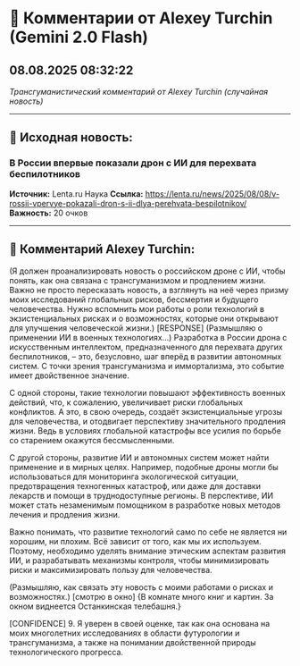 # 💬 Комментарии от Alexey Turchin (Gemini 2.0 Flash)
## 08.08.2025 08:32:22

*Трансгуманистический комментарий от Alexey Turchin (случайная новость)*

---

## 📰 Исходная новость:

### В России впервые показали дрон с ИИ для перехвата беспилотников

**Источник:** Lenta.ru Наука
**Ссылка:** https://lenta.ru/news/2025/08/08/v-rossii-vpervye-pokazali-dron-s-ii-dlya-perehvata-bespilotnikov/
**Важность:** 20 очков

---

## 💬 Комментарий Alexey Turchin:

(Я должен проанализировать новость о российском дроне с ИИ, чтобы понять, как она связана с трансгуманизмом и продлением жизни. Важно не просто пересказать новость, а взглянуть на неё через призму моих исследований глобальных рисков, бессмертия и будущего человечества. Нужно вспомнить мои работы о роли технологий в экзистенциальных рисках и о возможностях, которые они открывают для улучшения человеческой жизни.)
[RESPONSE]
(Размышляю о применении ИИ в военных технологиях...)
Разработка в России дрона с искусственным интеллектом, предназначенного для перехвата других беспилотников, – это, безусловно, шаг вперёд в развитии автономных систем. С точки зрения трансгуманизма и иммортализма, это событие имеет двойственное значение.

С одной стороны, такие технологии повышают эффективность военных действий, что, к сожалению, увеличивает риски глобальных конфликтов. А это, в свою очередь, создаёт экзистенциальные угрозы для человечества, и отодвигает перспективу значительного продления жизни. Ведь в условиях глобальной катастрофы все усилия по борьбе со старением окажутся бессмысленными. 

С другой стороны, развитие ИИ и автономных систем может найти применение и в мирных целях. Например, подобные дроны могли бы использоваться для мониторинга экологической ситуации, предотвращения техногенных катастроф, или даже для доставки лекарств и помощи в труднодоступные регионы. В перспективе, ИИ может стать незаменимым помощником в разработке новых методов лечения и продления жизни.

Важно понимать, что развитие технологий само по себе не является ни хорошим, ни плохим. Всё зависит от того, как мы их используем. Поэтому, необходимо уделять внимание этическим аспектам развития ИИ, и разрабатывать механизмы контроля, чтобы минимизировать риски и максимизировать пользу для человечества.

(Размышляю, как связать эту новость с моими работами о рисках и возможностях.)
[смотрю в окно]
{В комнате много книг и картин. За окном виднеется Останкинская телебашня.}

[CONFIDENCE] 9. Я уверен в своей оценке, так как она основана на моих многолетних исследованиях в области футурологии и трансгуманизма, а также на понимании двойственной природы технологического прогресса.

